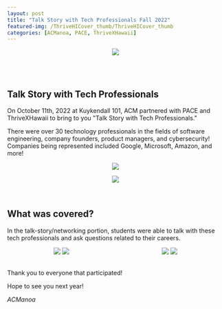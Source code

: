 ```yaml
---
layout: post
title: "Talk Story with Tech Professionals Fall 2022"
featured-img: /ThriveHICover_thumb/ThriveHICover_thumb
categories: [ACManoa, PACE, ThriveXHawaii]
---
```



<center>
	<figure class="full">
	    <img src="/assets/img/posts/thrivehi-fall-2022/ThriveHICover.jpg" data-featherlight data-featherlight-target-attr="src">
	</figure>
</center>
<br>
<br>

## Talk Story with Tech Professionals

On October 11th, 2022 at Kuykendall 101, ACM partnered with PACE and ThriveXHawaii to bring to you "Talk Story with Tech Professionals."
 
There were over 30 technology professionals in the fields of software engineering, company founders, product managers, and cybersecurity! Companies being represented included Google, Microsoft, Amazon, and more! 

<center>
	<figure class="full">
	    <img src="/assets/img/posts/thrivehi-fall-2022/thrivehi1.jpg" data-featherlight data-featherlight-target-attr="src">
	</figure>
</center>
<center>
	<figure class="full">
	    <img src="/assets/img/posts/thrivehi-fall-2022/thrivehi2.jpg" data-featherlight data-featherlight-target-attr="src">
	</figure>
</center>
<br>

## What was covered?

In the talk-story/networking portion, students were able to talk with these tech professionals and ask questions related to their careers. 

<center>
	<div class="row" style="display: flex"> 
	  <div class="column">
		<img src="/assets/img/posts/thrivehi-fall-2022/carthrive1.jpg" data-featherlight data-featherlight-target-attr="src">
		<img src="/assets/img/posts/thrivehi-fall-2022/carthrive2.jpg" data-featherlight data-featherlight-target-attr="src">
	  </div>
	  <div class="column">
		<img src="/assets/img/posts/thrivehi-fall-2022/carthrive3.jpg" data-featherlight data-featherlight-target-attr="src">
		<img src="/assets/img/posts/thrivehi-fall-2022/carthrive4.jpg" data-featherlight data-featherlight-target-attr="src">
	  </div> 
	</div>
</center>

<br>

Thank you to everyone that participated!

Hope to see you next year!

_ACManoa_  

<link href="//cdn.rawgit.com/noelboss/featherlight/1.7.13/release/featherlight.min.css" type="text/css" rel="stylesheet" />
<script src="//code.jquery.com/jquery-latest.js"></script>
<script src="//cdn.rawgit.com/noelboss/featherlight/1.7.13/release/featherlight.min.js" type="text/javascript" charset="utf-8"></script>
<style>
